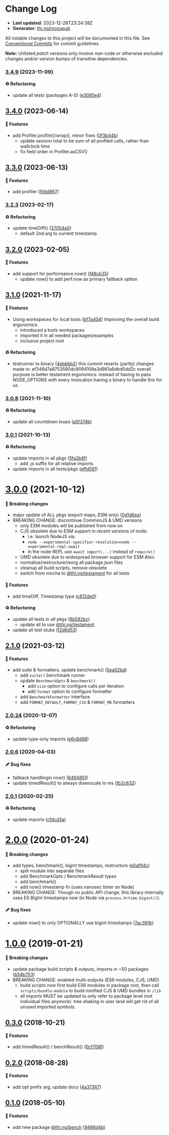 # Change Log

- **Last updated**: 2023-12-28T23:24:38Z
- **Generator**: [thi.ng/monopub](https://thi.ng/monopub)

All notable changes to this project will be documented in this file.
See [Conventional Commits](https://conventionalcommits.org/) for commit guidelines.

**Note:** Unlisted _patch_ versions only involve non-code or otherwise excluded changes
and/or version bumps of transitive dependencies.

### [3.4.9](https://github.com/thi-ng/umbrella/tree/@thi.ng/bench@3.4.9) (2023-11-09)

#### ♻️ Refactoring

- update all tests (packages A-S) ([e3085e4](https://github.com/thi-ng/umbrella/commit/e3085e4))

## [3.4.0](https://github.com/thi-ng/umbrella/tree/@thi.ng/bench@3.4.0) (2023-06-14)

#### 🚀 Features

- add Profiler.profile()/wrap(), minor fixes ([0f3b44b](https://github.com/thi-ng/umbrella/commit/0f3b44b))
  - update session total to be sum of all profiled calls,
    rather than wallclock time
  - fix field order in Profiler.asCSV()

## [3.3.0](https://github.com/thi-ng/umbrella/tree/@thi.ng/bench@3.3.0) (2023-06-13)

#### 🚀 Features

- add profiler ([5fdd867](https://github.com/thi-ng/umbrella/commit/5fdd867))

### [3.2.3](https://github.com/thi-ng/umbrella/tree/@thi.ng/bench@3.2.3) (2023-02-17)

#### ♻️ Refactoring

- update timeDiff() ([37054e0](https://github.com/thi-ng/umbrella/commit/37054e0))
  - default 2nd arg to current timestamp

## [3.2.0](https://github.com/thi-ng/umbrella/tree/@thi.ng/bench@3.2.0) (2023-02-05)

#### 🚀 Features

- add support for performance.now() ([f48cb35](https://github.com/thi-ng/umbrella/commit/f48cb35))
  - update now() to add perf.now as primary fallback option

## [3.1.0](https://github.com/thi-ng/umbrella/tree/@thi.ng/bench@3.1.0) (2021-11-17)

#### 🚀 Features

- Using workspaces for local tools ([bf7a404](https://github.com/thi-ng/umbrella/commit/bf7a404))
  Improving the overall build ergonomics
  - introduced a tools workspaces
  - imported it in all needed packages/examples
  - inclusive project root

#### ♻️ Refactoring

- testrunner to binary ([4ebbbb2](https://github.com/thi-ng/umbrella/commit/4ebbbb2))
  this commit reverts (partly) changes made in:
  ef346d7a8753590dc9094108a3d861a8dbd5dd2c
  overall purpose is better testament ergonomics:
  instead of having to pass NODE_OPTIONS with every invocation
  having a binary to handle this for us.

### [3.0.8](https://github.com/thi-ng/umbrella/tree/@thi.ng/bench@3.0.8) (2021-11-10)

#### ♻️ Refactoring

- update all countdown loops ([a5f374b](https://github.com/thi-ng/umbrella/commit/a5f374b))

### [3.0.1](https://github.com/thi-ng/umbrella/tree/@thi.ng/bench@3.0.1) (2021-10-13)

#### ♻️ Refactoring

- update imports in all pkgs ([5fa2b6f](https://github.com/thi-ng/umbrella/commit/5fa2b6f))
  - add .js suffix for all relative imports
- update imports in all tests/pkgs ([effd591](https://github.com/thi-ng/umbrella/commit/effd591))

# [3.0.0](https://github.com/thi-ng/umbrella/tree/@thi.ng/bench@3.0.0) (2021-10-12)

#### 🛑 Breaking changes

- major update of ALL pkgs (export maps, ESM only) ([0d1d6ea](https://github.com/thi-ng/umbrella/commit/0d1d6ea))
- BREAKING CHANGE: discontinue CommonJS & UMD versions
  - only ESM modules will be published from now on
  - CJS obsolete due to ESM support in recent versions of node:
    - i.e. launch NodeJS via:
    - `node --experimental-specifier-resolution=node --experimental-repl-await`
    - in the node REPL use `await import(...)` instead of `require()`
  - UMD obsolete due to widespread browser support for ESM
  Also:
  - normalize/restructure/reorg all package.json files
  - cleanup all build scripts, remove obsolete
  - switch from mocha to [@thi.ng/testament](https://github.com/thi-ng/umbrella/tree/main/packages/testament) for all tests

#### 🚀 Features

- add timeDiff, Timestamp type ([c612de0](https://github.com/thi-ng/umbrella/commit/c612de0))

#### ♻️ Refactoring

- update all tests in _all_ pkgs ([8b582bc](https://github.com/thi-ng/umbrella/commit/8b582bc))
  - update all to use [@thi.ng/testament](https://github.com/thi-ng/umbrella/tree/main/packages/testament)
- update all test stubs ([f2d6d53](https://github.com/thi-ng/umbrella/commit/f2d6d53))

## [2.1.0](https://github.com/thi-ng/umbrella/tree/@thi.ng/bench@2.1.0) (2021-03-12)

#### 🚀 Features

- add suite & formatters, update benchmark() ([5ea02bd](https://github.com/thi-ng/umbrella/commit/5ea02bd))
  - add `suite()` benchmark runner
  - update `BenchmarkOpts` & `benchmark()`
    - add `size` option to configure calls per iteration
    - add `format` option to configure formatter
  - add `BenchmarkFormatter` interface
  - add `FORMAT_DEFAULT`, `FORMAT_CSV` & `FORMAT_MD` formatters

### [2.0.24](https://github.com/thi-ng/umbrella/tree/@thi.ng/bench@2.0.24) (2020-12-07)

#### ♻️ Refactoring

- update type-only imports ([e6c8d98](https://github.com/thi-ng/umbrella/commit/e6c8d98))

### [2.0.6](https://github.com/thi-ng/umbrella/tree/@thi.ng/bench@2.0.6) (2020-04-03)

#### 🩹 Bug fixes

- fallback handlingin now() ([6494851](https://github.com/thi-ng/umbrella/commit/6494851))
- update timedResult() to always downscale to ms ([fb2c632](https://github.com/thi-ng/umbrella/commit/fb2c632))

### [2.0.1](https://github.com/thi-ng/umbrella/tree/@thi.ng/bench@2.0.1) (2020-02-25)

#### ♻️ Refactoring

- update imports ([cfdcd3a](https://github.com/thi-ng/umbrella/commit/cfdcd3a))

# [2.0.0](https://github.com/thi-ng/umbrella/tree/@thi.ng/bench@2.0.0) (2020-01-24)

#### 🛑 Breaking changes

- add types, benchmark(), bigint timestamps, restructure ([e0af94c](https://github.com/thi-ng/umbrella/commit/e0af94c))
  - split module into separate files
  - add BenchmarkOpts / BenchmarkResult types
  - add benchmark()
  - add now() timestamp fn (uses nanosec timer on Node)
- BREAKING CHANGE: Though no public API change, this library internally
  uses ES BigInt timestamps now (in Node via `process.hrtime.bigint()`).

#### 🩹 Bug fixes

- update now() to only OPTIONALLY use bigint timestamps ([7ac391b](https://github.com/thi-ng/umbrella/commit/7ac391b))

# [1.0.0](https://github.com/thi-ng/umbrella/tree/@thi.ng/bench@1.0.0) (2019-01-21)

#### 🛑 Breaking changes

- update package build scripts & outputs, imports in ~50 packages ([b54b703](https://github.com/thi-ng/umbrella/commit/b54b703))
- BREAKING CHANGE: enabled multi-outputs (ES6 modules, CJS, UMD)
  - build scripts now first build ES6 modules in package root, then call
    `scripts/bundle-module` to build minified CJS & UMD bundles in `/lib`
  - all imports MUST be updated to only refer to package level
    (not individual files anymore). tree shaking in user land will get rid of
    all unused imported symbols.

## [0.3.0](https://github.com/thi-ng/umbrella/tree/@thi.ng/bench@0.3.0) (2018-10-21)

#### 🚀 Features

- add timedResult() / benchResult() ([0cf708f](https://github.com/thi-ng/umbrella/commit/0cf708f))

## [0.2.0](https://github.com/thi-ng/umbrella/tree/@thi.ng/bench@0.2.0) (2018-08-28)

#### 🚀 Features

- add opt prefix arg, update docs ([4a37367](https://github.com/thi-ng/umbrella/commit/4a37367))

## [0.1.0](https://github.com/thi-ng/umbrella/tree/@thi.ng/bench@0.1.0) (2018-05-10)

#### 🚀 Features

- add new package [@thi.ng/bench](https://github.com/thi-ng/umbrella/tree/main/packages/bench) ([9466d4b](https://github.com/thi-ng/umbrella/commit/9466d4b))
